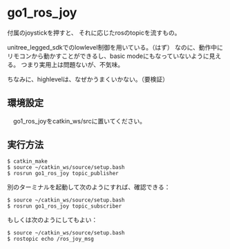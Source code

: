 # go1_ros_joy

 付属のjoystickを押すと、 それに応じたrosのtopicを流すもの。
 
 unitree_legged_sdkでのlowlevel制御を用いている。（はず）
 なのに、動作中にリモコンから動かすことができるし、basic modeにもなっていないように見える。
 つまり実用上は問題ないが、不気味。
 
 ちなみに、highlevelは、なぜかうまくいかない。（要検証）

## 環境設定

　go1_ros_joyをcatkin_ws/srcに置いてください。

## 実行方法
 ```
 $ catkin_make
 $ source ~/catkin_ws/source/setup.bash
 $ rosrun go1_ros_joy topic_publisher
 ```
 別のターミナルを起動して次のようにすれば、確認できる：
 ```
 $ source ~/catkin_ws/source/setup.bash
 $ rosrun go1_ros_joy topic_subscriber
 ```
もしくは次のようにしてもよい：
 ```
 $ source ~/catkin_ws/source/setup.bash
 $ rostopic echo /ros_joy_msg
 ```

